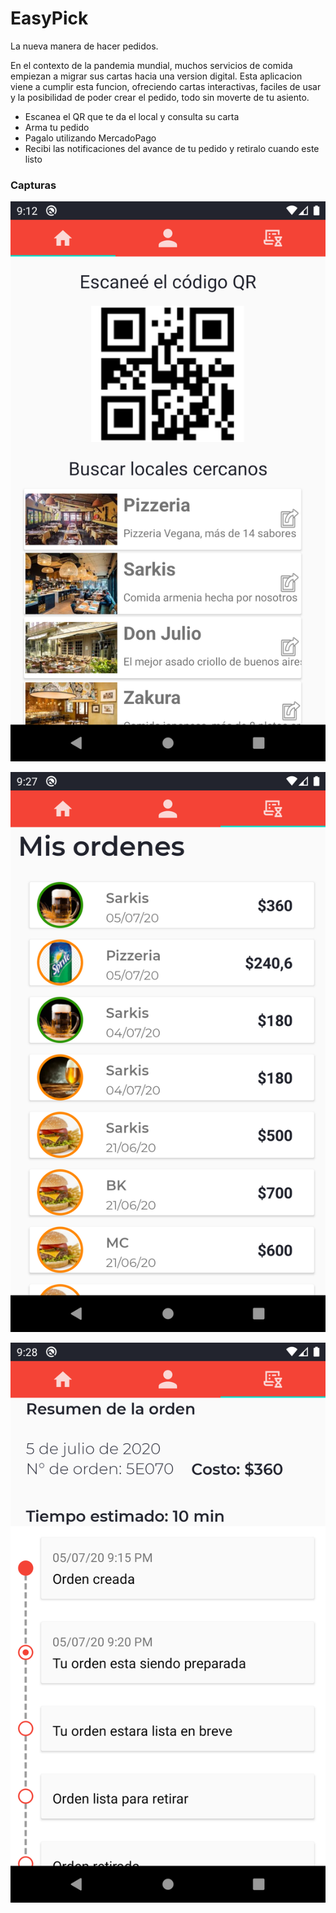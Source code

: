 # EasyPick
La nueva manera de hacer pedidos.

En el contexto de la pandemia mundial, muchos servicios de comida empiezan a migrar sus cartas hacia una version digital. Esta aplicacion viene a cumplir esta funcion, ofreciendo cartas interactivas, faciles de usar y la posibilidad de poder crear el pedido, todo sin moverte de tu asiento.

* Escanea el QR que te da el local y consulta su carta
* Arma tu pedido
* Pagalo utilizando MercadoPago
* Recibi las notificaciones del avance de tu pedido y retiralo cuando este listo

### Capturas

![Alt text](/screenshots/main.png?raw=true "Pantalla principal")

![Alt text](/screenshots/ordenes.png?raw=true "Mis ordenes")

![Alt text](/screenshots/resumenOrden.png?raw=true "Resumen de una orden")
